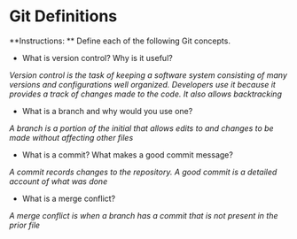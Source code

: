 # Git Definitions

**Instructions: ** Define each of the following Git concepts.

* What is version control?  Why is it useful?

*Version control is the task of keeping a software system consisting of many versions and configurations well organized.  Developers use it because it provides a track of changes made to the code.  It also allows backtracking*

* What is a branch and why would you use one?

*A branch is a portion of the initial that allows edits to and changes to be made without affecting other files*

* What is a commit? What makes a good commit message?

*A commit records changes to the repository.  A good commit is a detailed account of what was done*

* What is a merge conflict?

*A merge conflict is when a branch has a commit that is not present in the prior file*  
